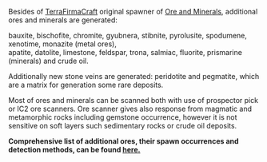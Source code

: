 Besides of [TerraFirmaCraft](http://wiki.terrafirmacraft.com/Main_Page) original spawner of [Ore and Minerals](http://wiki.terrafirmacraft.com/Ores_%26_Minerals), additional ores and minerals are generated:  

bauxite, bischofite, chromite, gyubnera, stibnite, pyrolusite, spodumene, xenotime, monazite (metal ores),  
apatite, datolite, limestone, feldspar, trona, salmiac, fluorite, prismarine (minerals) and crude oil.  

Additionally new stone veins are generated: peridotite and pegmatite, which are a matrix for generation some rare deposits.  

Most of ores and minerals can be scanned both with use of prospector pick or IC2 ore scanners.  Ore scanner gives also response from magmatic and metamorphic rocks including gemstone occurrence, however it is not sensitive on soft layers such sedimentary rocks or crude oil deposits.  

**Comprehensive list of additional ores, their spawn occurrences and detection methods, can be found [here.](https://github.com/McZapkie/TerraFirmaProgressivePack/blob/master/doc/ores.pdf)**



